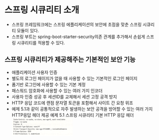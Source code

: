 # 스프링 시큐리티 소개

- 스프링 프레임워크에는 스프링 에플리케이션의 보안에 초점을 맞춘 스프링 시큐리티 모듈이 있다.
- 스프링 부트는 spring-boot-starter-security의존 관계를 추가해서 손쉽게 스프링 시큐리티를 적용할 수 있다.

## 스프링 시큐리티가 제공해주는 기본적인 보안 기능

- 애플리케이션 사용자 인증
- 별도의 로그인 페이지가 없을 때 사용할 수 있는 기본적인 로그인 페이지
- 폼기반 로그인에 사용할 수 있는 기본 계정
- 패스워드 암호화에 사용할 수 있는 여러 가지 인코더
- 사용자 인증 성공 후 세션ID를 교체해서 세션 고정 공격 방지
- HTTP 응답 코드에 랜점 문자열 토큰을 포함해서 사이트 간 요청 위조
- 예제 5.1과 같이 공통적으로 자주 발생하는 보안 공격을 방어할 수 있는 여러 가지 HTTP응답 헤더 제공
  예제 5.1 스프링 시큐리티 기본 HTTP 응답 헤더
  <img src="img/5.1Ex.png" width="200">
